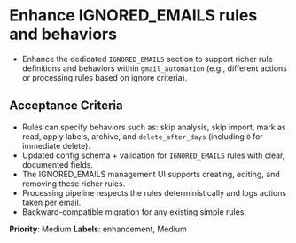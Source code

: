 # Enhance IGNORED_EMAILS rules and behaviors

- Enhance the dedicated `IGNORED_EMAILS` section to support richer rule definitions and behaviors within `gmail_automation` (e.g., different actions or processing rules based on ignore criteria).

## Acceptance Criteria

- Rules can specify behaviors such as: skip analysis, skip import, mark as read, apply labels, archive, and `delete_after_days` (including `0` for immediate delete).
- Updated config schema + validation for `IGNORED_EMAILS` rules with clear, documented fields.
- The IGNORED_EMAILS management UI supports creating, editing, and removing these richer rules.
- Processing pipeline respects the rules deterministically and logs actions taken per email.
- Backward-compatible migration for any existing simple rules.

**Priority**: Medium
**Labels**: enhancement, Medium
